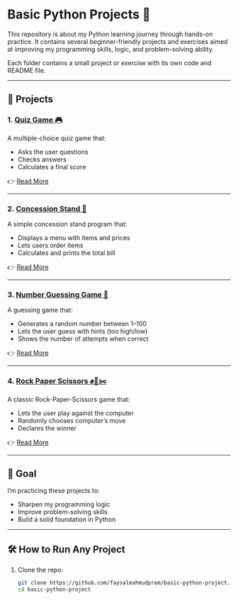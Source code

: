 # Basic Python Projects 🐍  

This repository is about my Python learning journey through hands-on practice. It contains several beginner-friendly projects and exercises aimed at improving my programming skills, logic, and problem-solving ability.  

Each folder contains a small project or exercise with its own code and README file.  

---

## 📂 Projects  

### 1. [Quiz Game 🎮](./quiz-game)  
A multiple-choice quiz game that:  
- Asks the user questions  
- Checks answers  
- Calculates a final score  

👉 [Read More](./quiz-game/README.md)  

---

### 2. [Concession Stand 🍿](./concession-stand)  
A simple concession stand program that:  
- Displays a menu with items and prices  
- Lets users order items  
- Calculates and prints the total bill  

👉 [Read More](./concession-stand/README.md)  

---

### 3. [Number Guessing Game 🔢](./number-guessing-game)  
A guessing game that:  
- Generates a random number between 1–100  
- Lets the user guess with hints (too high/low)  
- Shows the number of attempts when correct  

👉 [Read More](./number-guessing-game/README.md)  

---

### 4. [Rock Paper Scissors ✊📄✂️](./rock-paper-scissors)  
A classic Rock-Paper-Scissors game that:  
- Lets the user play against the computer  
- Randomly chooses computer’s move  
- Declares the winner  

👉 [Read More](./rock-paper-scissors/README.md)  

---

## 🚀 Goal  
I’m practicing these projects to:  
- Sharpen my programming logic  
- Improve problem-solving skills  
- Build a solid foundation in Python  

---

## 🛠️ How to Run Any Project  
1. Clone the repo:  
   ```bash
   git clone https://github.com/faysalmahmudprem/basic-python-project.git
   cd basic-python-project
